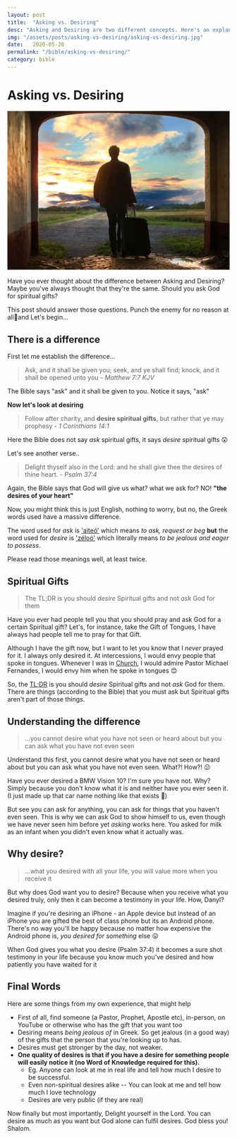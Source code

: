 ```yaml
---
layout: post
title:  "Asking vs. Desiring"
desc: "Asking and Desiring are two different concepts. Here's an explanation..."
img: "/assets/posts/asking-vs-desiring/asking-vs-desiring.jpg"
date:   2020-05-28
permalink: "/bible/asking-vs-desiring/"
category: bible
---
```


# Asking vs. Desiring 
<p>
  <img src="/assets/posts/asking-vs-desiring/asking-vs-desiring.jpg"/>
</p>
Have you ever thought about the difference between Asking and Desiring?
Maybe you've always thought that they're the same. Should you ask God for spiritual gifts?

This post should answer those questions. Punch the enemy for no reason at all:boxing_glove:and Let's begin...

## There is a difference

First let me establish the difference...

> Ask, and it shall be given you; seek, and ye shall find; knock, and it shall be opened unto you - *Matthew 7:7 KJV*

The Bible says "ask" and it shall be given to you. Notice it says, "ask"


**Now let's look at desiring**

> Follow after charity, and **desire spiritual gifts**, but rather that ye may prophesy - *1 Corinthians 14:1*

Here the Bible does not say *ask* spiritual gifts, it says *desire* spiritual gifts :astonished:

Let's see another verse..

> Delight thyself also in the Lord: and he shall give thee the desires of thine heart. - *Psalm 37:4*

Again, the Bible says that God will give us what? what we ask for? NO! **"the desires of your heart"**

Now, you might think this is just English, nothing to worry, but no, the Greek words used have a massive difference. 

The word used for *ask* is ['aiteó'](https://biblehub.com/greek/154.htm) which means *to ask, request or beg* **but** the word used for *desire* is ['zéloó'](https://biblehub.com/greek/2206.htm) which literally means *to be jealous and eager to possess*. 

Please read those meanings well, at least twice.

## Spiritual Gifts

> The TL;DR is you should *desire* Spiritual gifts and not *ask* God for them

Have you ever had people tell you that you should pray and ask God for a certain Spiritual gift? Let's, for instance, take the Gift of Tongues, I have always had people tell me to pray for that Gift. 

Although I have the gift now, but I want to let you know that I *never* prayed for it. I always only desired it. At intercessions, I would envy people that spoke in tongues. Whenever I was in [Church](https://karunasadan.com/en), I would admire Pastor Michael Fernandes, I would envy him when he spoke in tongues :blush:

So, the [TL;DR](https://www.google.com/search?client=firefox-b-d&q=tldr+meaning) is you should *desire* Spiritual gifts and not *ask* God for them. There are things  (according to the Bible) that you must ask but Spiritual gifts aren't part of those things. 

## Understanding the difference

> ...you cannot desire what you have not seen or heard about but you can ask what you have not even seen

Understand this first, you cannot desire what you have not seen or heard about but you can ask what you have not even seen. What?! How?! :confused:

Have you ever desired a BMW Vision 10? I'm sure you have not. Why? Simply because you don't know what it is and neither have you ever seen it. (I just made up that car name nothing like that exists :rofl:)

But see you can ask for anything, you can ask for things that you haven't even seen. This is why we can ask God to show himself to us, even though we have never seen him before yet *asking* works here. You asked for milk as an infant when you didn't even know what it actually was.

## Why desire?

> ...what you desired with all your life, you will value more when you receive it

But why does God want you to desire? Because when you receive what you desired truly, only then it can become a testimony in your life. How, Danyl?

Imagine if you're desiring an iPhone - an Apple device but instead of an iPhone you are gifted the best of class phone but its an Android phone. There's no way you'll be happy because no matter how expensive the Android phone is, *you desired for something* else :stuck_out_tongue:

When God gives you what you desire (Psalm 37:4) it becomes a sure shot testimony in your life because you know much you've desired and how patiently you have waited for it

## Final Words

Here are some things from my own experience, that might help

* First of all, find someone (a Pastor, Prophet, Apostle etc), in-person, on YouTube or otherwise who has the gift that you want too
* Desiring means *being jealous of* in Greek. So get jealous (in a good way) of the gifts that the person that you're looking up to has.
* Desires must get stronger by the day, not weaker.
* **One quality of desires is that if you have a desire for something people will easily notice it (no Word of Knowledge required for this).** 
  * Eg. Anyone can look at me in real life and tell how much I desire to be successful.  
  * Even non-spiritual desires alike -- You can look at me and tell how much I love technology
  * Desires are very public (if they are real)

Now finally but most importantly, Delight yourself in the Lord. You can desire as much as you want but God alone can fulfil desires. God bless you! Shalom.



